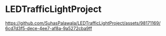 # LEDTrafficLightProject

https://github.com/SuhasPalawala/LEDTrafficLightProject/assets/98171169/6cd7d3f5-dece-4ee7-af8a-9a5272cba9ff
